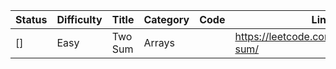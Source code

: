 
|Status | Difficulty | Title | Category | Code | Link |
| --- | --- | --- | --- | --- | --- |
| []| Easy | Two Sum | Arrays |  | https://leetcode.com/problems/two-sum/|